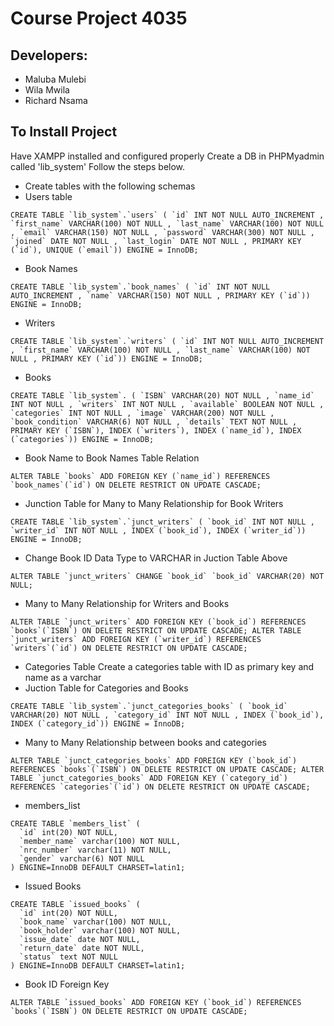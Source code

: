 # Course Project 4035
## Developers: 
- Maluba Mulebi
- Wila Mwila
- Richard Nsama
## To Install Project
Have XAMPP installed and configured properly
Create a DB in PHPMyadmin called 'lib_system'
Follow the steps below.
- Create tables with the following schemas
- Users table
```
CREATE TABLE `lib_system`.`users` ( `id` INT NOT NULL AUTO_INCREMENT , `first_name` VARCHAR(100) NOT NULL , `last_name` VARCHAR(100) NOT NULL , `email` VARCHAR(150) NOT NULL , `password` VARCHAR(300) NOT NULL , `joined` DATE NOT NULL , `last_login` DATE NOT NULL , PRIMARY KEY (`id`), UNIQUE (`email`)) ENGINE = InnoDB;
```
- Book Names
```
CREATE TABLE `lib_system`.`book_names` ( `id` INT NOT NULL AUTO_INCREMENT , `name` VARCHAR(150) NOT NULL , PRIMARY KEY (`id`)) ENGINE = InnoDB;
```
- Writers
```
CREATE TABLE `lib_system`.`writers` ( `id` INT NOT NULL AUTO_INCREMENT , `first_name` VARCHAR(100) NOT NULL , `last_name` VARCHAR(100) NOT NULL , PRIMARY KEY (`id`)) ENGINE = InnoDB;
```
- Books
```
CREATE TABLE `lib_system`. ( `ISBN` VARCHAR(20) NOT NULL , `name_id` INT NOT NULL , `writers` INT NOT NULL , `available` BOOLEAN NOT NULL , `categories` INT NOT NULL , `image` VARCHAR(200) NOT NULL , `book_condition` VARCHAR(6) NOT NULL , `details` TEXT NOT NULL , PRIMARY KEY (`ISBN`), INDEX (`writers`), INDEX (`name_id`), INDEX (`categories`)) ENGINE = InnoDB;
```
- Book Name to Book Names Table Relation
```
ALTER TABLE `books` ADD FOREIGN KEY (`name_id`) REFERENCES `book_names`(`id`) ON DELETE RESTRICT ON UPDATE CASCADE;
```
- Junction Table for Many to Many Relationship for Book Writers
```
CREATE TABLE `lib_system`.`junct_writers` ( `book_id` INT NOT NULL , `writer_id` INT NOT NULL , INDEX (`book_id`), INDEX (`writer_id`)) ENGINE = InnoDB;
```
- Change Book ID Data Type to VARCHAR in Juction Table Above
```
ALTER TABLE `junct_writers` CHANGE `book_id` `book_id` VARCHAR(20) NOT NULL;
```
- Many to Many Relationship for Writers and Books
```
ALTER TABLE `junct_writers` ADD FOREIGN KEY (`book_id`) REFERENCES `books`(`ISBN`) ON DELETE RESTRICT ON UPDATE CASCADE; ALTER TABLE `junct_writers` ADD FOREIGN KEY (`writer_id`) REFERENCES `writers`(`id`) ON DELETE RESTRICT ON UPDATE CASCADE;
```
- Categories Table
Create a categories table with ID as primary key and name as a varchar
- Juction Table for Categories and Books
```
CREATE TABLE `lib_system`.`junct_categories_books` ( `book_id` VARCHAR(20) NOT NULL , `category_id` INT NOT NULL , INDEX (`book_id`), INDEX (`category_id`)) ENGINE = InnoDB;
```
- Many to Many Relationship between books and categories
```
ALTER TABLE `junct_categories_books` ADD FOREIGN KEY (`book_id`) REFERENCES `books`(`ISBN`) ON DELETE RESTRICT ON UPDATE CASCADE; ALTER TABLE `junct_categories_books` ADD FOREIGN KEY (`category_id`) REFERENCES `categories`(`id`) ON DELETE RESTRICT ON UPDATE CASCADE;
```
- members_list
```
CREATE TABLE `members_list` (
  `id` int(20) NOT NULL,
  `member_name` varchar(100) NOT NULL,
  `nrc_number` varchar(11) NOT NULL,
  `gender` varchar(6) NOT NULL
) ENGINE=InnoDB DEFAULT CHARSET=latin1;
```
- Issued Books
```
CREATE TABLE `issued_books` (
  `id` int(20) NOT NULL,
  `book_name` varchar(100) NOT NULL,
  `book_holder` varchar(100) NOT NULL,
  `issue_date` date NOT NULL,
  `return_date` date NOT NULL,
  `status` text NOT NULL
) ENGINE=InnoDB DEFAULT CHARSET=latin1;
```
- Book ID Foreign Key
```
ALTER TABLE `issued_books` ADD FOREIGN KEY (`book_id`) REFERENCES `books`(`ISBN`) ON DELETE RESTRICT ON UPDATE CASCADE;
```